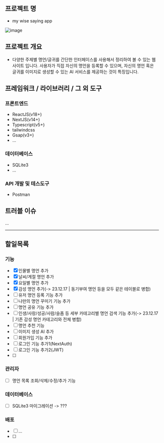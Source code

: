 ## 프로젝트 명
- my wise saying app

 ![image](https://github.com/youngwan2/wise-saying/assets/107159871/42dedbca-790b-48d9-86db-200db6c21069)


## 프로젝트 개요
- 다양한 주제별 명언/글귀를 간단한 인터페이스를 사용해서 정리하여 볼 수 있는 웹 사이트 입니다. 사용자가 직접 자신의 명언을 등록할 수 있으며, 자신의 명언 혹은 글귀를 이미지로 생성할 수 있는 AI 서비스를 제공하는 것이 특징입니다.


## 프레임워크 / 라이브러리 / 그 외 도구
### 프론트엔드
- ReactJS(v18+)
- NextJS(v14+)
- Typescript(v5+)
- tailwindcss
- Gsap(v3+)
- ...

### 데이터베이스
- SQLite3
- ...

### API 개발 및 테스도구
- Postman

## 트러블 이슈
...

---
## 할일목록
### 기능
- [x] 인물별 명언 추가
- [x] 날씨/계절 명언 추가
- [x] 요일별 명언 추가
- [x] 감성 명언 추가(-> 23.12.17  | 동기부여 명언 등을 모두 같은 테이블로 병합)
- [ ] 유저 명언 등록 기능 추가
- [ ] 나만의 명언 꾸미기 기능 추가
- [ ] 명언 공유 기능 추가
- [ ] 인생/사랑/성공/사람/슬픔 등 세부 카테고리별 명언 검색 기능 추가(-> 23.12.17  | 기존 감성 명언 카테고리와 전체 병합)
- [ ] 명언 추천 기능
- [ ] 이미지 생성 AI 추가
- [ ] 회원가입 기능 추가
- [ ] 로그인 기능 추가1(NextAuth)
- [ ] 로그인 기능 추가2(JWT)
- [ ] 

### 관리자
- [ ] 명언 목록 조회/삭제/수정/추가 기능

### 데이터베이스
- [ ] SQLite3 마이그레이션 -> ???

### 배포
- [ ] ...
- [ ] 

